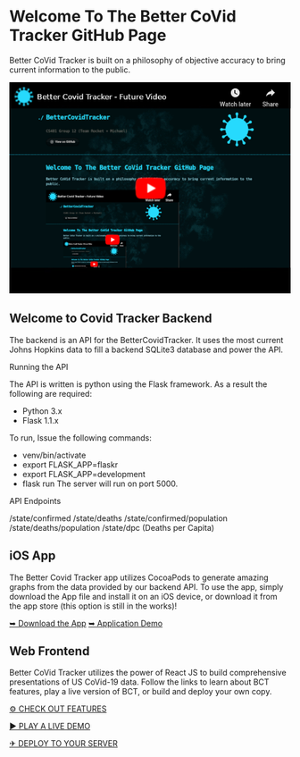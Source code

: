# Welcome To The Better CoVid Tracker GitHub Page
Better CoVid Tracker is built on a philosophy of objective accuracy to bring current information to the public.

![Future Video](./assets/images/FutureVideo.png "Future Video Goes Here")

## Welcome to Covid Tracker Backend

The backend is an API for the BetterCovidTracker. It uses the most current Johns Hopkins data to fill a backend SQLite3 database and power the API.

Running the API

The API is written is python using the Flask framework. As a result the following are required:

- Python 3.x
- Flask 1.1.x

To run, Issue the following commands:

- venv/bin/activate
- export FLASK_APP=flaskr
- export FLASK_APP=development
- flask run
The server will run on port 5000.

API Endpoints

/state/confirmed /state/deaths /state/confirmed/population /state/deaths/population /state/dpc (Deaths per Capita)

## iOS App
The Better Covid Tracker app utilizes CocoaPods to generate amazing graphs from the data provided by our backend API. To use the app, simply download the App file and install it on an iOS device, or download it from the app store (this option is still in the works)!

[&#10149; Download the App](https://github.com/Pewcrafter/BetterCovidTracker/tree/master/App "App directory")
[&#10149; Application Demo](https://www.youtube.com/watch?v=3cgpXtcDafk "Application Demo")

## Web Frontend
Better CoVid Tracker utilizes the power of React JS to build comprehensive presentations of US CoVid-19 data. Follow the links to learn about BCT features, play a live version of BCT, or build and deploy your own copy.

[&#9881; CHECK OUT FEATURES](./web/features.html "See What BCT Features!")

[&#x25B6; PLAY A LIVE DEMO](https://covid.jesse-riggs.com "Interact With BCT Live!")

[&#9992; DEPLOY TO YOUR SERVER](./web/deploying.html "Learn How To Deploy BCT On Your Server!")

